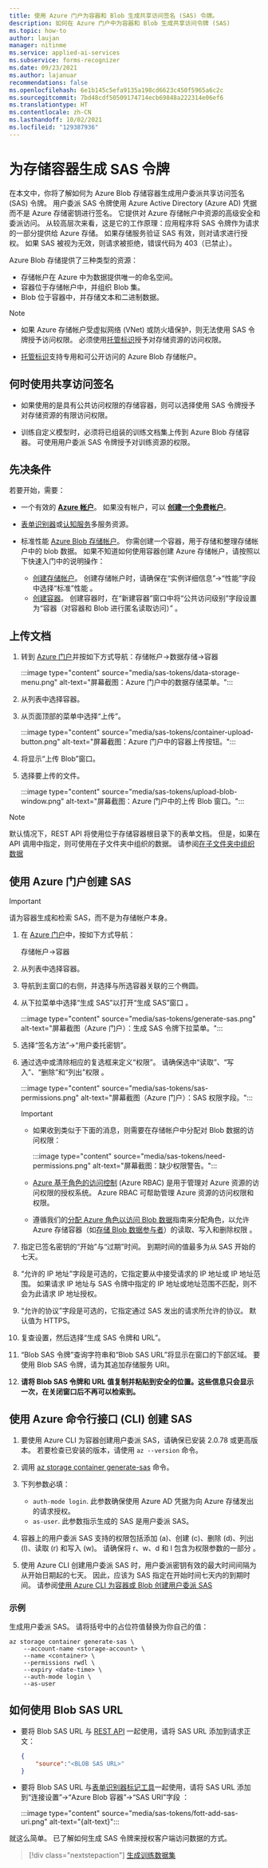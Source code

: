```yaml
---
title: 使用 Azure 门户为容器和 Blob 生成共享访问签名 (SAS) 令牌。
description: 如何在 Azure 门户中为容器和 Blob 生成共享访问令牌 (SAS)
ms.topic: how-to
author: laujan
manager: nitinme
ms.service: applied-ai-services
ms.subservice: forms-recognizer
ms.date: 09/23/2021
ms.author: lajanuar
recommendations: false
ms.openlocfilehash: 6e1b145c5efa9135a198cd6623c450f5965a6c2c
ms.sourcegitcommit: 7bd48cdf50509174714ecb69848a222314e06ef6
ms.translationtype: HT
ms.contentlocale: zh-CN
ms.lasthandoff: 10/02/2021
ms.locfileid: "129387936"
---
```

# <a name="generate-sas-tokens-for-storage-containers"></a>为存储容器生成 SAS 令牌

 在本文中，你将了解如何为 Azure Blob 存储容器生成用户委派共享访问签名 (SAS) 令牌。 用户委派 SAS 令牌使用 Azure Active Directory (Azure AD) 凭据而不是 Azure 存储密钥进行签名。 它提供对 Azure 存储帐户中资源的高级安全和委派访问。
从较高层次来看，这是它的工作原理：应用程序将 SAS 令牌作为请求的一部分提供给 Azure 存储。 如果存储服务验证 SAS 有效，则对请求进行授权。 如果 SAS 被视为无效，则请求被拒绝，错误代码为 403（已禁止）。

Azure Blob 存储提供了三种类型的资源：

* 存储帐户在 Azure 中为数据提供唯一的命名空间。
* 容器位于存储帐户中，并组织 Blob 集。
* Blob 位于容器中，并存储文本和二进制数据。

> [!NOTE]
>
> * 如果 Azure 存储帐户受虚拟网络 (VNet) 或防火墙保护，则无法使用 SAS 令牌授予访问权限。 必须使用[托管标识](managed-identity-byos.md)授予对存储资源的访问权限。
>
> * [托管标识](managed-identity-byos.md)支持专用和可公开访问的 Azure Blob 存储帐户。
>

## <a name="when-to-use-a-shared-access-signature"></a>何时使用共享访问签名

* 如果使用的是具有公共访问权限的存储容器，则可以选择使用 SAS 令牌授予对存储资源的有限访问权限。

* 训练自定义模型时，必须将已组装的训练文档集上传到 Azure Blob 存储容器。 可使用用户委派 SAS 令牌授予对训练资源的权限。

## <a name="prerequisites"></a>先决条件

若要开始，需要：

* 一个有效的 [**Azure 帐户**](https://azure.microsoft.com/free/cognitive-services/)。  如果没有帐户，可以 [**创建一个免费帐户**](https://azure.microsoft.com/free/)。
* [表单识别器](https://ms.portal.azure.com/#create/Microsoft.CognitiveServicesFormRecognizer)或[认知服务](https://ms.portal.azure.com/#create/Microsoft.CognitiveServicesAllInOne)多服务资源。
* 标准性能 [Azure Blob 存储帐户](https://ms.portal.azure.com/#create/Microsoft.StorageAccount-ARM)。 你需创建一个容器，用于存储和整理存储帐户中的 blob 数据。 如果不知道如何使用容器创建 Azure 存储帐户，请按照以下快速入门中的说明操作：

  * [创建存储帐户](/azure/storage/common/storage-account-create)。 创建存储帐户时，请确保在“实例详细信息”→“性能”字段中选择“标准”性能 。
  * [创建容器](/azure/storage/blobs/storage-quickstart-blobs-portal#create-a-container)。 创建容器时，在“新建容器”窗口中将“公共访问级别”字段设置为“容器（对容器和 Blob 进行匿名读取访问）”  。

## <a name="upload-your-documents"></a>上传文档

1. 转到 [Azure 门户](https://ms.portal.azure.com/#home)并按如下方式导航：存储帐户→数据存储→容器  

   :::image type="content" source="media/sas-tokens/data-storage-menu.png" alt-text="屏幕截图：Azure 门户中的数据存储菜单。":::

1. 从列表中选择容器。
1. 从页面顶部的菜单中选择“上传”。

    :::image type="content" source="media/sas-tokens/container-upload-button.png" alt-text="屏幕截图：Azure 门户中的容器上传按钮。":::

1. 将显示“上传 Blob”窗口。
1. 选择要上传的文件。

    :::image type="content" source="media/sas-tokens/upload-blob-window.png" alt-text="屏幕截图：Azure 门户中的上传 Blob 窗口。":::

> [!NOTE]
> 默认情况下，REST API 将使用位于存储容器根目录下的表单文档。 但是，如果在 API 调用中指定，则可使用在子文件夹中组织的数据。 请参阅[在子文件夹中组织数据](/azure/applied-ai-services/form-recognizer/build-training-data-set#organize-your-data-in-subfolders-optional)

## <a name="create-a-sas-with-the-azure-portal"></a>使用 Azure 门户创建 SAS

> [!IMPORTANT]
>
> 请为容器生成和检索 SAS，而不是为存储帐户本身。

1. 在 [Azure 门户](https://ms.portal.azure.com/#home)中，按如下方式导航：

     存储帐户→容器 
1. 从列表中选择容器。
1. 导航到主窗口的右侧，并选择与所选容器关联的三个椭圆。
1. 从下拉菜单中选择“生成 SAS”以打开“生成 SAS”窗口 。

    :::image type="content" source="media/sas-tokens/generate-sas.png" alt-text="屏幕截图（Azure 门户）：生成 SAS 令牌下拉菜单。":::

1. 选择“签名方法”→“用户委托密钥”。 

1. 通过选中或清除相应的复选框来定义“权限”。 请确保选中“读取”、“写入”、“删除”和“列出”权限   。

    :::image type="content" source="media/sas-tokens/sas-permissions.png" alt-text="屏幕截图（Azure 门户）：SAS 权限字段。":::

    >[!IMPORTANT]
    >
    > * 如果收到类似于下面的消息，则需要在存储帐户中分配对 Blob 数据的访问权限：
    >
    >     :::image type="content" source="media/sas-tokens/need-permissions.png" alt-text="屏幕截图：缺少权限警告。":::
    >
     > * [Azure 基于角色的访问控制](/azure/role-based-access-control/overview) (Azure RBAC) 是用于管理对 Azure 资源的访问权限的授权系统。 Azure RBAC 可帮助管理 Azure 资源的访问权限和权限。
    > * 遵循我们的[分配 Azure 角色以访问 Blob 数据](/azure/role-based-access-control/role-assignments-portal?tabs=current)指南来分配角色，以允许 Azure 存储容器（如[存储 Blob 数据参与者](/azure/role-based-access-control/built-in-roles#storage-blob-data-contributor)）的读取、写入和删除权限 。

1. 指定已签名密钥的“开始”与“过期”时间。  到期时间的值最多为从 SAS 开始的七天。

1. “允许的 IP 地址”字段是可选的，它指定要从中接受请求的 IP 地址或 IP 地址范围。 如果请求 IP 地址与 SAS 令牌中指定的 IP 地址或地址范围不匹配，则不会为此请求 IP 地址授权。

1. “允许的协议”字段是可选的，它指定通过 SAS 发出的请求所允许的协议。 默认值为 HTTPS。

1. 复查设置，然后选择“生成 SAS 令牌和 URL”。

1. “Blob SAS 令牌”查询字符串和“Blob SAS URL”将显示在窗口的下部区域。  要使用 Blob SAS 令牌，请为其追加存储服务 URI。

1. **请将 Blob SAS 令牌和 URL 值复制并粘贴到安全的位置。这些信息只会显示一次，在关闭窗口后不再可以检索到。**

## <a name="create-a-sas-with-azure-command-line-interface-cli"></a>使用 Azure 命令行接口 (CLI) 创建 SAS

1. 要使用 Azure CLI 为容器创建用户委派 SAS，请确保已安装 2.0.78 或更高版本。 若要检查已安装的版本，请使用 `az --version` 命令。

1. 调用 [az storage container generate-sas](/cli/azure/storage/container?view=azure-cli-latest&preserve-view=true#az_storage_container_generate_sas) 命令。

1. 下列参数必填：

    * `auth-mode login`. 此参数确保使用 Azure AD 凭据为向 Azure 存储发出的请求授权。
    * `as-user`.  此参数指示生成的 SAS 是用户委派 SAS。

1. 容器上的用户委派 SAS 支持的权限包括添加 (a)、创建 (c)、删除 (d)、列出 (l)、读取 (r) 和写入 (w)。  请确保将 r、w、d 和 l 包含为权限参数的一部分   。

1. 使用 Azure CLI 创建用户委派 SAS 时，用户委派密钥有效的最大时间间隔为从开始日期起的七天。 因此，应该为 SAS 指定在开始时间七天内的到期时间。 请参阅[使用 Azure CLI 为容器或 Blob 创建用户委派 SAS](/azure/storage/blobs/storage-blob-user-delegation-sas-create-cli#use-azure-ad-credentials-to-secure-a-sas)

### <a name="example"></a>示例

生成用户委派 SAS。  请将括号中的占位符值替换为你自己的值：

```azurecli-interactive
az storage container generate-sas \
    --account-name <storage-account> \
    --name <container> \
    --permissions rwdl \
    --expiry <date-time> \
    --auth-mode login \
    --as-user
```

## <a name="how-to-use-your-blob-sas-url"></a>如何使用 Blob SAS URL

* 要将 Blob SAS URL 与 [REST API](https://westus.dev.cognitive.microsoft.com/docs/services/form-recognizer-api-v2-1/operations/TrainCustomModelAsync) 一起使用，请将 SAS URL 添加到请求正文：

  ```json
  {
      "source":"<BLOB SAS URL>"
  }
  ```

* 要将 Blob SAS URL 与[表单识别器标记工具](https://fott-2-1.azurewebsites.net/connections/create)一起使用，请将 SAS URL 添加到“连接设置”→“Azure Blob 容器”→“SAS URI”字段    ：

  :::image type="content" source="media/sas-tokens/fott-add-sas-uri.png" alt-text="{alt-text}":::

就这么简单。 已了解如何生成 SAS 令牌来授权客户端访问数据的方式。

> [!div class="nextstepaction"]
> [生成训练数据集](build-training-data-set.md)
